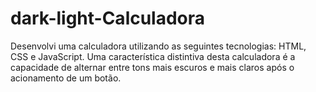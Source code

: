 # dark-light-Calculadora
Desenvolvi uma calculadora utilizando as seguintes tecnologias: HTML, CSS e JavaScript. Uma característica distintiva desta calculadora é a capacidade de alternar entre tons mais escuros e mais claros após o acionamento de um botão.
